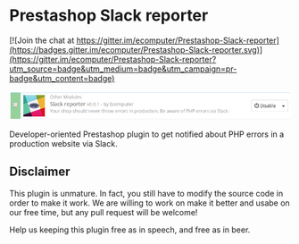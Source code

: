 # Prestashop Slack reporter

[![Join the chat at https://gitter.im/ecomputer/Prestashop-Slack-reporter](https://badges.gitter.im/ecomputer/Prestashop-Slack-reporter.svg)](https://gitter.im/ecomputer/Prestashop-Slack-reporter?utm_source=badge&utm_medium=badge&utm_campaign=pr-badge&utm_content=badge)

![](./doc/img/installed.png)

Developer-oriented Prestashop plugin to get notified about PHP errors in a production website via Slack.

## Disclaimer

This plugin is unmature. In fact, you still have to modify the source code in order to make it work.
We are willing to work on make it better and usabe on our free time, but any pull request will be welcome!

Help us keeping this plugin free as in speech, and free as in beer.